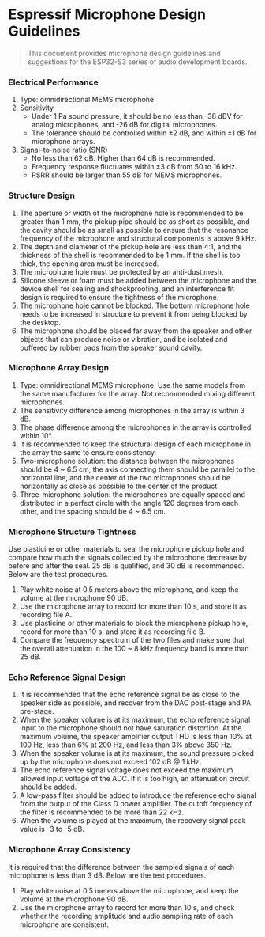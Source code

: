 # Espressif Microphone Design Guidelines
> This document provides microphone design guidelines and suggestions for the ESP32-S3 series of audio development boards.

### Electrical Performance

1. Type: omnidirectional MEMS microphone
2. Sensitivity
    - Under 1 Pa sound pressure, it should be no less than -38 dBV for analog microphones, and -26 dB for digital microphones. 
    - The tolerance should be controlled within ±2 dB, and within ±1 dB for microphone arrays.
3. Signal-to-noise ratio (SNR)
    - No less than 62 dB. Higher than 64 dB is recommended.
    - Frequency response fluctuates within ±3 dB from 50 to 16 kHz. 
    - PSRR should be larger than 55 dB for MEMS microphones.

### Structure Design

1. The aperture or width of the microphone hole is recommended to be greater than 1 mm, the pickup pipe should be as short as possible, and the cavity should be as small as possible to ensure that the resonance frequency of the microphone and structural components is above 9 kHz.
2. The depth and diameter of the pickup hole are less than 4:1, and the thickness of the shell is recommended to be 1 mm. If the shell is too thick, the opening area must be increased.
3. The microphone hole must be protected by an anti-dust mesh.
4. Silicone sleeve or foam must be added between the microphone and the device shell for sealing and shockproofing, and an interference fit design is required to ensure the tightness of the microphone.
5. The microphone hole cannot be blocked. The bottom microphone hole needs to be increased in structure to prevent it from being blocked by the desktop.
6. The microphone should be placed far away from the speaker and other objects that can produce noise or vibration, and be isolated and buffered by rubber pads from the speaker sound cavity.

### Microphone Array Design

1. Type: omnidirectional MEMS microphone. Use the same models from the same manufacturer for the array. Not recommended mixing different microphones.
2. The sensitivity difference among microphones in the array is within 3 dB.
3. The phase difference among the microphones in the array is controlled within 10°.
4. It is recommended to keep the structural design of each microphone in the array the same to ensure consistency.
5. Two-microphone solution: the distance between the microphones should be 4 ~ 6.5 cm, the axis connecting them should be parallel to the horizontal line, and the center of the two microphones should be horizontally as close as possible to the center of the product.
6. Three-microphone solution: the microphones are equally spaced and distributed in a perfect circle with the angle 120 degrees from each other, and the spacing should be 4 ~ 6.5 cm.

### Microphone Structure Tightness

Use plasticine or other materials to seal the microphone pickup hole and compare how much the signals collected by the microphone decrease by before and after the seal. 25 dB is qualified, and 30 dB is recommended. Below are the test procedures.

1. Play white noise at 0.5 meters above the microphone, and keep the volume at the microphone 90 dB. 
2. Use the microphone array to record for more than 10 s, and store it as recording file A.
3. Use plasticine or other materials to block the microphone pickup hole, record for more than 10 s, and store it as recording file B.
4. Compare the frequency spectrum of the two files and make sure that the overall attenuation in the 100 ~ 8 kHz frequency band is more than 25 dB.

### Echo Reference Signal Design

1. It is recommended that the echo reference signal be as close to the speaker side as possible, and recover from the DAC post-stage and PA pre-stage.
2. When the speaker volume is at its maximum, the echo reference signal input to the microphone should not have saturation distortion. At the maximum volume, the speaker amplifier output THD is less than 10% at 100 Hz, less than 6% at 200 Hz, and less than 3% above 350 Hz.
3. When the speaker volume is at its maximum, the sound pressure picked up by the microphone does not exceed 102 dB @ 1 kHz.
4. The echo reference signal voltage does not exceed the maximum allowed input voltage of the ADC. If it is too high, an attenuation circuit should be added.
5. A low-pass filter should be added to introduce the reference echo signal from the output of the Class D power amplifier. The cutoff frequency of the filter is recommended to be more than 22 kHz.
6. When the volume is played at the maximum, the recovery signal peak value is -3 to -5 dB.   

### Microphone Array Consistency

It is required that the difference between the sampled signals of each microphone is less than 3 dB. Below are the test procedures.

1. Play white noise at 0.5 meters above the microphone, and keep the volume at the microphone 90 dB.
2. Use the microphone array to record for more than 10 s, and check whether the recording amplitude and audio sampling rate of each microphone are consistent.